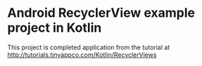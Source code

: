 # Android RecyclerView example project in Kotlin

This project is completed application from the tutorial at http://tutorials.tinyappco.com/Kotlin/RecyclerViews
